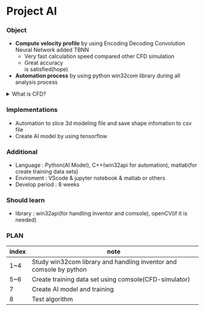 # Project AI

### Object
* __Compute velocity profile__ by using Encoding Decoding Convolution Neural Network added TBNN
  * Very fast calculation speed compared other CFD simulation
  * Great accuracy  
is satisfied(hope)
* __Automation process__ by using python win32com library during all analysis process

<details>
  <summary>What is CFD?</summary>
  <div markdown="1">
    
    CFD is Computational Fulid Dynamics  
      
    In fuild dynamics,  
    general equations, called Navier-Stokes equations, can't be solved analytically.  
      
    So, we can have numerical solution only.  
    CFD solve ns-eqn to numerical analysis.
    One way operating CFD is FEM(Finite Element Method).  
    
    if you want more information about that,  
    <a href="https://en.wikipedia.org/wiki/Computational_fluid_dynamics">Visit</a>
    
  </div>
</details>

### Implementations
* Automation to slice 3d modeling file and save shape infomation to csv file
* Create AI model by using tensorflow

### Additional
* Language : Python(AI Model), C++(win32api for automation), matlab(for create training data sets)
* Enviroment : VScode & jupyter notebook & matlab or others
* Develop period : 8 weeks

### Should learn
* library : win32api(for handling inventor and comsole), openCV(if it is needed)

### PLAN
|index|note|
|--|--|
|1~4|Study win32com library and handling inventor and comsole by python|
|5~6|Create training data set using comsole(CFD-simulator)|
|7|Create AI model and training|
|8|Test algorithm|
